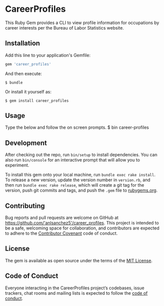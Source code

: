 # CareerProfiles

This Ruby Gem provides a CLI to view profile information for occupations by career interests per the Bureau of Labor Statistics website.

## Installation

Add this line to your application's Gemfile:

```ruby
gem 'career_profiles'
```

And then execute:

    $ bundle

Or install it yourself as:

    $ gem install career_profiles

## Usage

Type the below and follow the on screen prompts.
 $ bin career-profiles

## Development

After checking out the repo, run `bin/setup` to install dependencies. You can also run `bin/console` for an interactive prompt that will allow you to experiment.

To install this gem onto your local machine, run `bundle exec rake install`. To release a new version, update the version number in `version.rb`, and then run `bundle exec rake release`, which will create a git tag for the version, push git commits and tags, and push the `.gem` file to [rubygems.org](https://rubygems.org).

## Contributing

Bug reports and pull requests are welcome on GitHub at https://github.com/'anlsanchez5'/career_profiles. This project is intended to be a safe, welcoming space for collaboration, and contributors are expected to adhere to the [Contributor Covenant](http://contributor-covenant.org) code of conduct.

## License

The gem is available as open source under the terms of the [MIT License](https://opensource.org/licenses/MIT).

## Code of Conduct

Everyone interacting in the CareerProfiles project’s codebases, issue trackers, chat rooms and mailing lists is expected to follow the [code of conduct](https://github.com/'anlsanchez5'/career_profiles/blob/master/CODE_OF_CONDUCT.md).
